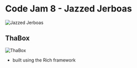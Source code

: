 # Code Jam 8 - Jazzed Jerboas

![Jazzed Jerboas](https://github.com/tomheaton/pcj8-jazzed-jerboas/blob/main/images/logo-128.jpeg?raw=true)

## ThaBox
![ThaBox](https://github.com/tomheaton/pcj8-jazzed-jerboas/blob/main/images/ThaBox.png?raw=true)
- built using the Rich framework
